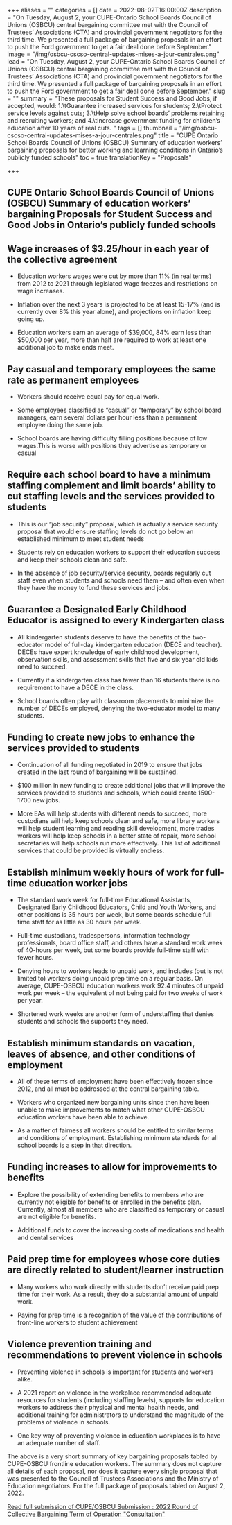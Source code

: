 +++
aliases = ""
categories = []
date = 2022-08-02T16:00:00Z
description = "On Tuesday, August 2, your CUPE-Ontario School Boards Council of Unions (OSBCU) central bargaining committee met with the Council of Trustees’ Associations (CTA) and provincial government negotiators for the third time. We presented a full package of bargaining proposals in an effort to push the Ford government to get a fair deal done before September."
image = "/img/osbcu-cscso-central-updates-mises-a-jour-centrales.png"
lead = "On Tuesday, August 2, your CUPE-Ontario School Boards Council of Unions (OSBCU) central bargaining committee met with the Council of Trustees’ Associations (CTA) and provincial government negotiators for the third time. We presented a full package of bargaining proposals in an effort to push the Ford government to get a fair deal done before September."
slug = ""
summary = "These proposals for Student Success and Good Jobs, if accepted, would: 1.\tGuarantee increased services for students; 2.\tProtect service levels against cuts; 3.\tHelp solve school boards’ problems retaining and recruiting workers; and 4.\tIncrease government funding for children’s education after 10 years of real cuts. "
tags = []
thumbnail = "/img/osbcu-cscso-central-updates-mises-a-jour-centrales.png"
title = "CUPE Ontario School Boards Council of Unions (OSBCU) Summary of education workers’ bargaining proposals for better working and learning conditions in Ontario’s publicly funded schools"
toc = true
translationKey = "Proposals"

+++
## **CUPE Ontario School Boards Council of Unions (OSBCU) Summary of education workers’ bargaining Proposals for Student Success and Good Jobs in Ontario’s publicly funded schools**

## Wage increases of $3.25/hour in each year of the collective agreement

* Education workers wages were cut by more than 11% (in real terms) from 2012 to 2021 through legislated wage freezes and restrictions on wage increases.


* Inflation over the next 3 years is projected to be at least 15-17% (and is currently over 8% this year alone), and projections on inflation keep going up.


* Education workers earn an average of $39,000, 84% earn less than $50,000 per year, more than half are required to work at least one additional job to make ends meet.

## Pay casual and temporary employees the same rate as permanent employees

* Workers should receive equal pay for equal work.


* Some employees classified as “casual” or “temporary” by school board managers, earn several dollars per hour less than a permanent employee doing the same job.


* School boards are having difficulty filling positions because of low wages.This is worse with positions they advertise as temporary or casual

## Require each school board to have a minimum staffing complement and limit boards’ ability to cut staffing levels and the services provided to students

* This is our “job security” proposal, which is actually a service security proposal that would ensure staffing levels do not go below an established minimum to meet student needs


* Students rely on education workers to support their education success and keep their schools clean and safe.


* In the absence of job security/service security, boards regularly cut staff even when students and schools need them – and often even when they have the money to fund these services and jobs.

## Guarantee a Designated Early Childhood Educator is assigned to every Kindergarten class

* All kindergarten students deserve to have the benefits of the two-educator model of full-day kindergarten education (DECE and teacher). DECEs have expert knowledge of early childhood development, observation skills, and assessment skills that five and six year old kids need to succeed.


* Currently if a kindergarten class has fewer than 16 students there is no requirement to have a DECE in the class.


* School boards often play with classroom placements to minimize the number of DECEs employed, denying the two-educator model to many students.

## Funding to create new jobs to enhance the services provided to students

* Continuation of all funding negotiated in 2019 to ensure that jobs created in the last round of bargaining will be sustained.


* $100 million in new funding to create additional jobs that will improve the services provided to students and schools, which could create 1500-1700 new jobs.


* More EAs will help students with different needs to succeed, more custodians will help keep schools clean and safe, more library workers will help student learning and reading skill development, more trades workers will help keep schools in a better state of repair, more school secretaries will help schools run more effectively. This list of additional services that could be provided is virtually endless.

## Establish minimum weekly hours of work for full-time education worker jobs

* The standard work week for full-time Educational Assistants, Designated Early Childhood Educators, Child and Youth Workers, and other positions is 35 hours per week, but some boards schedule full time staff for as little as 30 hours per week.


* Full-time custodians, tradespersons, information technology professionals, board office staff, and others have a standard work week of 40-hours per week, but some boards provide full-time staff with fewer hours.


* Denying hours to workers leads to unpaid work, and includes (but is not limited to) workers doing unpaid prep time on a regular basis. On average, CUPE-OSBCU education workers work 92.4 minutes of unpaid work per week – the equivalent of not being paid for two weeks of work per year.


* Shortened work weeks are another form of understaffing that denies students and schools the supports they need.

## Establish minimum standards on vacation, leaves of absence, and other conditions of employment

* All of these terms of employment have been effectively frozen since 2012, and all must be addressed at the central bargaining table.


* Workers who organized new bargaining units since then have been unable to make improvements to match what other CUPE-OSBCU education workers have been able to achieve.


* As a matter of fairness all workers should be entitled to similar terms and conditions of employment. Establishing minimum standards for all school boards is a step in that direction.

## Funding increases to allow for improvements to benefits

* Explore the possibility of extending benefits to members who are currently not eligible for benefits or enrolled in the benefits plan. Currently, almost all members who are classified as temporary or casual are not eligible for benefits.


* Additional funds to cover the increasing costs of medications and health and dental services

## Paid prep time for employees whose core duties are directly related to student/learner instruction

* Many workers who work directly with students don’t receive paid prep time for their work. As a result, they do a substantial amount of unpaid work.


* Paying for prep time is a recognition of the value of the contributions of front-line workers to student achievement

## Violence prevention training and recommendations to prevent violence in schools

* Preventing violence in schools is important for students and workers alike.


* A 2021 report on violence in the workplace recommended adequate resources for students (including staffing levels), supports for education workers to address their physical and mental health needs, and additional training for administrators to understand the magnitude of the problems of violence in schools.


* One key way of preventing violence in education workplaces is to have an adequate number of staff.

The above is a very short summary of key bargaining proposals tabled by CUPE-OSBCU frontline education workers. The summary does not capture all details of each proposal, nor does it capture every single proposal that was presented to the Council of Trustees Associations and the Ministry of Education negotiators. For the full package of proposals tabled on August 2, 2022.

[Read full submission of CUPE/OSBCU Submission : 2022 Round of Collective Bargaining Term of Operation "Consultation"](/img/submission_to_government_2022_round_of_collective_bargaining_term_of_operation_consultation_2022_07_18.pdf)